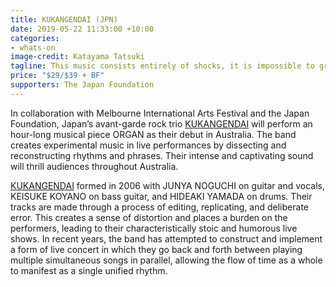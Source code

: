 ```yaml
---
title: KUKANGENDAI (JPN)
date: 2019-05-22 11:33:00 +10:00
categories:
- whats-on
image-credit: Katayama Tatsuki
tagline: This music consists entirely of shocks, it is impossible to grasp
price: "$29/$39 + BF"
supporters: The Japan Foundation
---
```


In collaboration with Melbourne International Arts Festival and the Japan Foundation, Japan’s avant-garde rock trio [KUKANGENDAI](http://kukangendai.com/) will perform an hour-long musical piece ORGAN as their debut in Australia. The band creates experimental music in live performances by dissecting and reconstructing rhythms and phrases. Their intense and captivating sound will thrill audiences throughout Australia. 

[KUKANGENDAI](http://http://kukangendai.com/) formed in 2006 with JUNYA NOGUCHI on guitar and vocals, KEISUKE KOYANO on bass guitar, and HIDEAKI YAMADA on drums. Their tracks are made through a process of editing, replicating, and deliberate error.  This creates a sense of distortion and places a burden on the performers, leading to their characteristically stoic and humorous live shows. In recent years, the band has attempted to construct and implement a form of live concert in which they go back and forth between playing multiple simultaneous songs in parallel, allowing the flow of time as a whole to manifest as a single unified rhythm.
